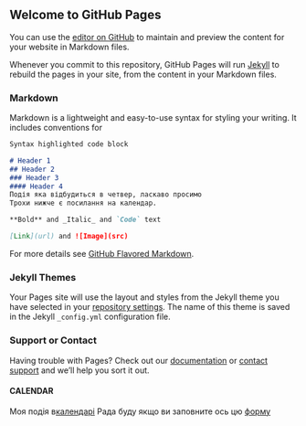 ## Welcome to GitHub Pages

You can use the [editor on GitHub](https://github.com/OlhaOsetska/OlhaOsetska.github.io/edit/master/README.md) to maintain and preview the content for your website in Markdown files.

Whenever you commit to this repository, GitHub Pages will run [Jekyll](https://jekyllrb.com/) to rebuild the pages in your site, from the content in your Markdown files.

### Markdown

Markdown is a lightweight and easy-to-use syntax for styling your writing. It includes conventions for

```markdown
Syntax highlighted code block

# Header 1
## Header 2
### Header 3
#### Header 4
Подія яка відбудиться в четвер, ласкаво просимо
Трохи нижче є посилання на календар.

**Bold** and _Italic_ and `Code` text

[Link](url) and ![Image](src)
```

For more details see [GitHub Flavored Markdown](https://guides.github.com/features/mastering-markdown/).

### Jekyll Themes

Your Pages site will use the layout and styles from the Jekyll theme you have selected in your [repository settings](https://github.com/OlhaOsetska/OlhaOsetska.github.io/settings). The name of this theme is saved in the Jekyll `_config.yml` configuration file.

### Support or Contact

Having trouble with Pages? Check out our [documentation](https://help.github.com/categories/github-pages-basics/) or [contact support](https://github.com/contact) and we’ll help you sort it out.

#### CALENDAR
 
 Моя подія в[календарі](https://calendar.google.com/calendar/r/day?tab=mc)
  Рада буду якщо ви заповните ось цю [форму](https://docs.google.com/forms/d/1noFCbhitnope5h2jWeDsEufmT-TMpGwyHofWV69cYXw/edit)
  
